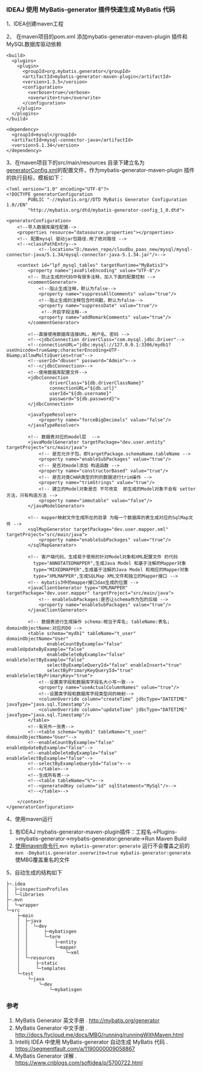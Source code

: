 ### IDEAJ 使用 MyBatis-generator 插件快速生成 MyBatis 代码

1、IDEA创建maven工程

2、 在maven项目的pom.xml 添加mybatis-generator-maven-plugin 插件和MySQL数据库驱动依赖
```
<build>
  <plugins>
    <plugin>
      <groupId>org.mybatis.generator</groupId>
      <artifactId>mybatis-generator-maven-plugin</artifactId>
      <version>1.3.5</version>
      <configuration>
        <verbose>true</verbose>
        <overwrite>true</overwrite>
      </configuration>
    </plugin>
  </plugins>
</build>

<dependency>
  <groupId>mysql</groupId>
  <artifactId>mysql-connector-java</artifactId>
  <version>5.1.34</version>
</dependency>
```

3、在maven项目下的src/main/resources 目录下建立名为 [generatorConfig.xml](generatorConfig.xml)的配置文件，作为mybatis-generator-maven-plugin 插件的执行目标，模板如下：

```
<?xml version="1.0" encoding="UTF-8"?>
<!DOCTYPE generatorConfiguration
        PUBLIC "-//mybatis.org//DTD MyBatis Generator Configuration 1.0//EN"
        "http://mybatis.org/dtd/mybatis-generator-config_1_0.dtd">

<generatorConfiguration>
    <!--导入数据库属性配置-->
    <properties resource="datasource.properties"></properties>
    <!-- 配置mysql 驱动jar包路径.用了绝对路径 -->
    <!--<classPathEntry-->
            <!--location="D:/maven_repo/cloudbu_paas_new/mysql/mysql-connector-java/5.1.34/mysql-connector-java-5.1.34.jar"/>-->

    <context id="lpf_mysql_tables" targetRuntime="MyBatis3">
        <property name="javaFileEncoding" value="UTF-8"/>
        <!-- 防止生成的代码中有很多注释，加入下面的配置控制 -->
        <commentGenerator>
            <!--阻止生成注释，默认为false-->
            <property name="suppressAllComments" value="true"/>
            <!--阻止生成的注释包含时间戳，默认为false-->
            <property name="suppressDate" value="true"/>
             <!--开启字段注释-->
            <property name="addRemarkComments" value="true"/>           
        </commentGenerator>

        <!--直接使用数据库连接URL，用户名、密码 -->
        <!--<jdbcConnection driverClass="com.mysql.jdbc.Driver"-->
        <!--connectionURL="jdbc:mysql://127.0.0.1:3306/mydb1?useUnicode=true&amp;characterEncoding=UTF-8&amp;allowMultiQueries=true"-->
        <!--userId="dbuser" password="Admin">-->
        <!--</jdbcConnection>-->
        <!--使用数据库配置文件-->
        <jdbcConnection
                driverClass="${db.driverClassName}"
                connectionURL="${db.url}"
                userId="${db.username}"
                password="${db.password}">
        </jdbcConnection>

        <javaTypeResolver>
            <property name="forceBigDecimals" value="false"/>
        </javaTypeResolver>

        <!-- 数据表对应的model层  -->
        <javaModelGenerator targetPackage="dev.user.entity" targetProject="src/main/java">
            <!-- 是否允许子包，即targetPackage.schemaName.tableName -->
            <property name="enableSubPackages" value="true"/>
            <!-- 是否对model添加 构造函数 -->
            <property name="constructorBased" value="true"/>
            <!-- 是否对类CHAR类型的列的数据进行trim操作 -->
            <property name="trimStrings" value="true"/>
            <!-- 建立的Model对象是否 不可改变  即生成的Model对象不会有 setter方法，只有构造方法 -->
            <property name="immutable" value="false"/>
        </javaModelGenerator>

        <!-- mapper映射文件生成所在的目录 为每一个数据库的表生成对应的SqlMap文件 -->
        <sqlMapGenerator targetPackage="dev.user.mapper.xml" targetProject="src/main/java">
            <property name="enableSubPackages" value="true"/>
        </sqlMapGenerator>

        <!-- 客户端代码，生成易于使用的针对Model对象和XML配置文件 的代码
          type="ANNOTATEDMAPPER",生成Java Model 和基于注解的Mapper对象
          type="MIXEDMAPPER",生成基于注解的Java Model 和相应的Mapper对象
          type="XMLMAPPER",生成SQLMap XML文件和独立的Mapper接口 -->
        <!-- mybatis3中的mapper接口dao生成的位置 -->
        <javaClientGenerator type="XMLMAPPER" targetPackage="dev.user.mapper" targetProject="src/main/java">
            <!-- enableSubPackages:是否让schema作为包的后缀 -->
            <property name="enableSubPackages" value="true"/>
        </javaClientGenerator>

        <!-- 数据表进行生成操作 schema:相当于库名; tableName:表名; domainObjectName:对应的DO -->
        <table schema="mydb1" tableName="t_user" domainObjectName="User"
               enableCountByExample="false" enableUpdateByExample="false"
               enableDeleteByExample="false" enableSelectByExample="false"
               selectByExampleQueryId="false" enableInsert="true"
               selectByPrimaryKeyQueryId="true" enableSelectByPrimaryKey="true">
            <!--设置类字段和数据库字段名大小写一致-->
            <property name="useActualColumnNames" value="true"/>
            <!--设置类字段和数据库字段类型间的映射-->
            <columnOverride column="createTime" jdbcType="DATETIME" javaType="java.sql.Timestamp"/>
            <columnOverride column="updateTime" jdbcType="DATETIME" javaType="java.sql.Timestamp"/>
        </table>
        <!--有另外一张表-->
        <!--<table schema="mydb1" tableName="t_user" domainObjectName="User"-->
        <!--enableCountByExample="false" enableUpdateByExample="false"-->
        <!--enableDeleteByExample="false" enableSelectByExample="false"-->
        <!--selectByExampleQueryId="false">-->
        <!--</table>-->
        <!--生成所有表-->
        <!--<table tableName="%">-->
        <!--<generatedKey column="id" sqlStatement="MySql"/>-->
        <!--</table>-->

    </context>
</generatorConfiguration>
```

4、使用maven运行
 1. 有IDEAJ mybatis-generator-maven-plugin插件：工程名->Plugins->mybatis-generator->mybatis-generator:generate->Run Maven Build
 2. [使用maven命令行 ](http://docs.flycloud.me/docs/MBG/running/runningWithMaven.html)
    `mvn mybatis-generator:generate` 运行不会覆盖之前的
    `mvn -Dmybatis.generator.overwrite=true mybatis-generator:generate`  使MBG覆盖重名的文件
    
5、自动生成的结构如下
```
├─.idea
│  ├─inspectionProfiles
│  └─libraries
├─.mvn
│  └─wrapper
└─src
    ├─main
    │  ├─java
    │  │  └─dev
    │  │      ├─mybatisgen
    │  │      └─term
    │  │          ├─entity
    │  │          └─mapper
    │  │              └─xml
    │  └─resources
    │      ├─static
    │      └─templates
    └─test
        └─java
            └─dev
                └─mybatisgen
```

### 参考
1. MyBatis Generator 英文手册 . http://mybatis.org/generator
1. MyBatis Generator 中文手册 . http://docs.flycloud.me/docs/MBG/running/runningWithMaven.html
1. Intellij IDEA 中使用 MyBatis-generator 自动生成 MyBatis 代码 . https://segmentfault.com/a/1190000009058867
1. MyBatis Generator 详解 . https://www.cnblogs.com/softidea/p/5700722.html
